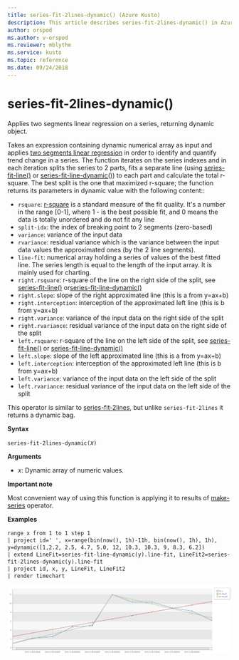 ```yaml
---
title: series-fit-2lines-dynamic() (Azure Kusto)
description: This article describes series-fit-2lines-dynamic() in Azure Kusto.
author: orspod
ms.author: v-orspod
ms.reviewer: mblythe
ms.service: kusto
ms.topic: reference
ms.date: 09/24/2018
---
```

# series-fit-2lines-dynamic()

Applies two segments linear regression on a series, returning dynamic object.  

Takes an expression containing dynamic numerical array as input and applies [two segments linear regression](https://en.wikipedia.org/wiki/Segmented-regression) in order to identify and quantify trend change in a series. The function iterates on the series indexes and in each iteration splits the series to 2 parts, fits a separate line (using [series-fit-line()](series-fit-linefunction.md) or [series-fit-line-dynamic()](series-fit-line-dynamicfunction.md)) to each part and calculate the total r-square. The best split is the one that maximized r-square; the function returns its parameters in dynamic value with the following content::
* `rsquare`: [r-square](https://en.wikipedia.org/wiki/Coefficient-of-determination) is a standard measure of the fit quality. It's a number in the range [0-1], where 1 - is the best possible fit, and 0 means the data is totally unordered and do not fit any line
* `split-idx`: the index of breaking point to 2 segments (zero-based)
* `variance`: variance of the input data
* `rvariance`: residual variance which is the variance between the input data values the approximated ones (by the 2 line segments).
* `line-fit`: numerical array holding a series of values of the best fitted line. The series length is equal to the length of the input array. It is mainly used for charting.
* `right.rsquare`: r-square of the line on the right side of the split, see [series-fit-line()](series-fit-linefunction.md) or[series-fit-line-dynamic()](series-fit-line-dynamicfunction.md)
* `right.slope`: slope of the right approximated line (this is a from y=ax+b)
* `right.interception`: interception of the approximated left line (this is b from y=ax+b)
* `right.variance`: variance of the input data on the right side of the split
* `right.rvariance`: residual variance of the input data on the right side of the split
* `left.rsquare`: r-square of the line on the left side of the split, see [series-fit-line()](series-fit-linefunction.md) or [series-fit-line-dynamic()](series-fit-line-dynamicfunction.md)
* `left.slope`: slope of the left approximated line (this is a from y=ax+b)
* `left.interception`: interception of the approximated left line (this is b from y=ax+b)
* `left.variance`: variance of the input data on the left side of the split
* `left.rvariance`: residual variance of the input data on the left side of the split

This operator is similar to [series-fit-2lines](series-fit-2linesfunction.md), but unlike `series-fit-2lines` it returns a dynamic bag.

**Syntax**

`series-fit-2lines-dynamic(`*x*`)`

**Arguments**

* *x*: Dynamic array of numeric values.  

**Important note**

Most convenient way of using this function is applying it to results of [make-series](make-seriesoperator.md) operator.

**Examples**

```kusto
range x from 1 to 1 step 1
| project id=' ', x=range(bin(now(), 1h)-11h, bin(now(), 1h), 1h), y=dynamic([1,2.2, 2.5, 4.7, 5.0, 12, 10.3, 10.3, 9, 8.3, 6.2])
| extend LineFit=series-fit-line-dynamic(y).line-fit, LineFit2=series-fit-2lines-dynamic(y).line-fit
| project id, x, y, LineFit, LineFit2
| render timechart
```

![](./Images/samples/series-fit-2lines.png)